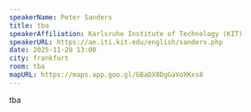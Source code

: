 ```yaml
---
speakerName: Peter Sanders
title: tba 
speakerAffiliation: Karlsruhe Institute of Technology (KIT)
speakerURL: https://ae.iti.kit.edu/english/sanders.php
date: 2025-11-28 13:00
city: frankfurt
room: tba 
mapURL: https://maps.app.goo.gl/GBaDX8DgGaVoXKxs8
---
```

tba
